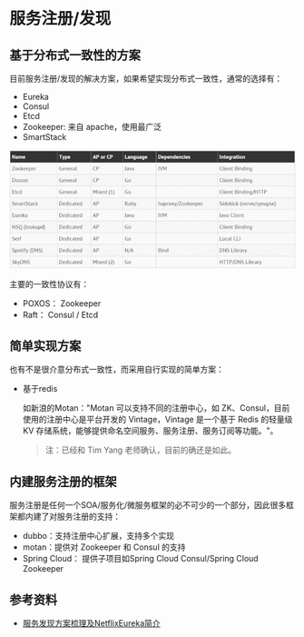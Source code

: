 # 服务注册/发现

## 基于分布式一致性的方案

目前服务注册/发现的解决方案，如果希望实现分布式一致性，通常的选择有：

- Eureka
- Consul
- Etcd
- Zookeeper: 来自 apache，使用最广泛
- SmartStack

![](images/implementation_list.png)

主要的一致性协议有：

- POXOS： Zookeeper
- Raft： Consul / Etcd

## 简单实现方案

也有不是很介意分布式一致性，而采用自行实现的简单方案：

- 基于redis

	如新浪的Motan："Motan 可以支持不同的注册中心，如 ZK、Consul，目前使用的注册中心是平台开发的 Vintage，Vintage 是一个基于 Redis 的轻量级 KV 存储系统，能够提供命名空间服务、服务注册、服务订阅等功能。"。

    > 注：已经和 Tim Yang 老师确认，目前的确还是如此。

## 内建服务注册的框架

服务注册是任何一个SOA/服务化/微服务框架的必不可少的一个部分，因此很多框架都内建了对服务注册的支持：

- dubbo：支持注册中心扩展，支持多个实现
- motan：提供对 Zookeeper 和 Consul 的支持
- Spring Cloud： 提供子项目如Spring Cloud Consul/Spring Cloud Zookeeper

## 参考资料

- [服务发现方案梳理及NetflixEureka简介](https://segmentfault.com/a/1190000004944218)